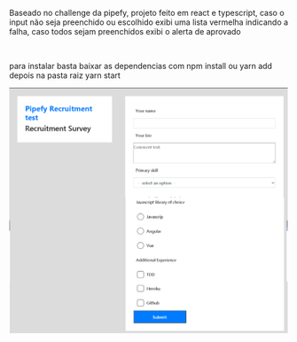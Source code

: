 Baseado no challenge da pipefy, projeto feito em react e typescript, caso o input não seja preenchido ou escolhido
exibi uma lista vermelha indicando a falha, caso todos sejam preenchidos exibi o alerta de aprovado<br>

<br>

para instalar basta baixar as dependencias com npm install ou yarn add depois na pasta raiz yarn start


<img src="bg.png"/>
